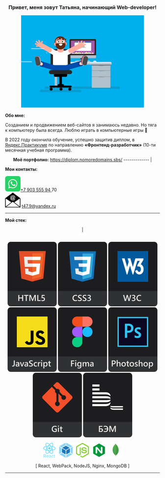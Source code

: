 <div align="center">
  
### Привет, меня зовут Татьяна, начинающий Web-developer!   
</div>

<p align="center"><a href="#_"><img src="https://github.com/vedy22/vedy22/blob/main/screens/ce694f560636dffcf42ecf40d4f2f962.gif" height="300"></a></p>

**Обо мне:**

Созданием и продвижением веб-сайтов я занимаюсь недавно. Но тяга к компьютеру была всегда. Люблю играть в компьютерные игры 🤩

В 2022 году окончила обучение, успешно защитив диплом, в [Яндекс.Практикуме](https://practicum.yandex.ru/web/ "Сервис онлайн-образования от Яндекса") по направлению **&laquo;Фронтенд-разработчик&raquo;** (10-ти месячная учебная программа).


<div align="center">
  
**Моё портфолио:** https://diplom.nomoredomains.sbs/
------------- |
  
</div>

**Мои контакты:**

<a href="https://wa.me/79035559470"><img src="https://github.com/vedy22/vedy22/blob/main/icons/whatsapp-svgrepo-com.svg" alt="WhatsApp" height="50">+7 903 555 94 </a> 70                                           
<img src="https://github.com/vedy22/vedy22/blob/main/icons/opened-email-envelope_icon-icons.com_70656.svg" alt="Почта" height="50"> t47.9@yandex.ru

---

**Мой стек:**

<div align="center">
  

|<br><br><p align="center">[<img src="https://github.com/vedy22/vedy22/blob/main/icons/html5-new.svg" alt="HTML5" title="HTML5">](#_) [<img src="https://github.com/vedy22/vedy22/blob/main/icons/css3-new.svg" alt="CSS3" title="CSS3">](#_) [<img src="https://github.com/vedy22/vedy22/blob/main/icons/w3c-new.svg" alt="W3C Validator" title="Валидная кроссбраузерная вёрстка">](#_) [<img src="https://github.com/vedy22/vedy22/blob/main/icons/js-new.svg" alt="JavaScript" title="JavaScript">](#_) [<img src="https://github.com/vedy22/vedy22/blob/main/icons/figma-new.svg" alt="Figma" title="Figma">](#_) [<img src="https://github.com/vedy22/vedy22/blob/main/icons/photoshop-new.svg" alt="Adobe Photoshop" title="Adobe Photoshop">](#_) [<img src="https://github.com/vedy22/vedy22/blob/main/icons/git-new.svg" alt="Git" title="Git">](#_) [<img src="https://github.com/vedy22/vedy22/blob/main/icons/bem-new.svg" alt="Методолгия БЭМ" title="Методология БЭМ">](#_)</p><p align="center">[<img src="https://github.com/vedy22/vedy22/blob/main/icons/react.svg" alt="React" title="React" height="50">](#_) [<img src="https://github.com/vedy22/vedy22/blob/main/icons/webpack.svg" alt="WebPack" title="WebPack" height="50">](#_) [<img src="https://github.com/vedy22/vedy22/blob/main/icons/nodejs.svg" alt="NodeJS" title="NodeJS" height="50">](#_) [<img src="https://github.com/vedy22/vedy22/blob/main/icons/nginx.svg" alt="Nginx" title="Nginx" height="50">](#_) [<img src="https://github.com/vedy22/vedy22/blob/main/icons/mongo.svg" alt="Mongo BD" title="Mongo BD" height="50">](#_) <p align="center">[ React, WebPack, NodeJS, Nginx, MongoDB ]</p></p>
  
</div>

---
 
